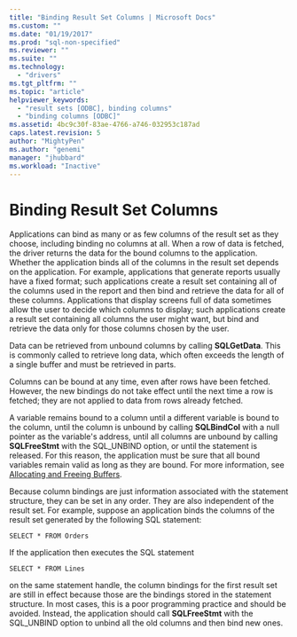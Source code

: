 ```yaml
---
title: "Binding Result Set Columns | Microsoft Docs"
ms.custom: ""
ms.date: "01/19/2017"
ms.prod: "sql-non-specified"
ms.reviewer: ""
ms.suite: ""
ms.technology: 
  - "drivers"
ms.tgt_pltfrm: ""
ms.topic: "article"
helpviewer_keywords: 
  - "result sets [ODBC], binding columns"
  - "binding columns [ODBC]"
ms.assetid: 4bc9c30f-83ae-4766-a746-032953c187ad
caps.latest.revision: 5
author: "MightyPen"
ms.author: "genemi"
manager: "jhubbard"
ms.workload: "Inactive"
---
```

# Binding Result Set Columns
Applications can bind as many or as few columns of the result set as they choose, including binding no columns at all. When a row of data is fetched, the driver returns the data for the bound columns to the application. Whether the application binds all of the columns in the result set depends on the application. For example, applications that generate reports usually have a fixed format; such applications create a result set containing all of the columns used in the report and then bind and retrieve the data for all of these columns. Applications that display screens full of data sometimes allow the user to decide which columns to display; such applications create a result set containing all columns the user might want, but bind and retrieve the data only for those columns chosen by the user.  
  
 Data can be retrieved from unbound columns by calling **SQLGetData**. This is commonly called to retrieve long data, which often exceeds the length of a single buffer and must be retrieved in parts.  
  
 Columns can be bound at any time, even after rows have been fetched. However, the new bindings do not take effect until the next time a row is fetched; they are not applied to data from rows already fetched.  
  
 A variable remains bound to a column until a different variable is bound to the column, until the column is unbound by calling **SQLBindCol** with a null pointer as the variable's address, until all columns are unbound by calling **SQLFreeStmt** with the SQL_UNBIND option, or until the statement is released. For this reason, the application must be sure that all bound variables remain valid as long as they are bound. For more information, see [Allocating and Freeing Buffers](../../../odbc/reference/develop-app/allocating-and-freeing-buffers.md).  
  
 Because column bindings are just information associated with the statement structure, they can be set in any order. They are also independent of the result set. For example, suppose an application binds the columns of the result set generated by the following SQL statement:  
  
```  
SELECT * FROM Orders  
```  
  
 If the application then executes the SQL statement  
  
```  
SELECT * FROM Lines  
```  
  
 on the same statement handle, the column bindings for the first result set are still in effect because those are the bindings stored in the statement structure. In most cases, this is a poor programming practice and should be avoided. Instead, the application should call **SQLFreeStmt** with the SQL_UNBIND option to unbind all the old columns and then bind new ones.
